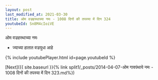 ```yaml
---
layout: post
last_modified_at: 2021-03-30
title: ओम वज्रहस्थाच्या नमः - 1008 दिनों की तपस्या में दिन 324
youtubeId: Sn8M4cIoiVE
---
```

 
 
 ओम वज्रहस्थाच्या नमः  
 
 -  ज्याच्या हातात वज्रयुधा आहे 
 
  
 
  
 
 
 
 
 
 


{% include youtubePlayer.html id=page.youtubeId %}
 
[Next]({{ site.baseurl }}{% link  split1/_posts/2014-04-07-ओम गावपंथाये नमः - 1008 दिनों की तपस्या में दिन 323.md%})
 
